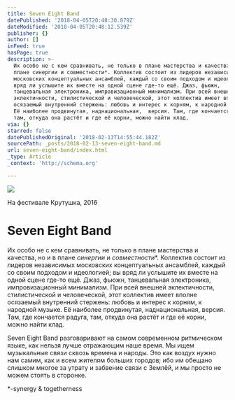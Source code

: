 ```yaml
---
title: Seven Eight Band
datePublished: '2018-04-05T20:48:30.879Z'
dateModified: '2018-04-05T20:48:12.539Z'
publisher: {}
author: []
inFeed: true
hasPage: true
description: >-
  Их особо не с кем сравнивать, не только в плане мастерства и качества, но и в
  плане синергии и совместности*. Коллектив состоит из лидеров независимых
  московских концептуальных ансамблей, каждый со своим подходом и идеологией; вы
  вряд ли услышите их вместе на одной сцене где-то ещё. Джаз, фьюжн,
  танцевальная электроника, импровизационный минимализм. При всей внешней
  эклектичности, стилистической и человеческой, этот коллектив имеет вполне
  осязаемый внутренний стержень: любовь и интерес к корням, к народной музыке.
  Её наиболее продвинутая, наднациональная,  версия. Там, где кончается радуга,
  там, откуда она растёт и где её корни, можно найти клад.
via: {}
starred: false
datePublishedOriginal: '2018-02-13T14:55:44.182Z'
sourcePath: _posts/2018-02-13-seven-eight-band.md
url: seven-eight-band/index.html
_type: Article
_context: 'http://schema.org'

---
```

<article style=""><img src="https://the-grid-user-content.s3-us-west-2.amazonaws.com/86d6b63c-6329-44f6-85a0-c53cbd432fbb.jpg" /><p>На фестивале Крутушка, 2016</p></article>

# Seven Eight Band

Их особо не с кем сравнивать, не только в плане мастерства и качества, но и в плане _синергии_ и _совместности_\*. Коллектив состоит из лидеров независимых московских концептуальных ансамблей, каждый со своим подходом и идеологией; вы вряд ли услышите их вместе на одной сцене где-то ещё. Джаз, фьюжн, танцевальная электроника, импровизационный минимализм. При всей внешней эклектичности, стилистической и человеческой, этот коллектив имеет вполне осязаемый внутренний стержень: любовь и интерес к корням, к народной музыке. Её наиболее продвинутая, наднациональная, версия. Там, где кончается радуга, там, откуда она растёт и где её корни, можно найти клад.

Seven Eight Band разговаривают на самом современном ритмическом языке, как нельзя лучше отражающим наше время. Мы ищем музыкальные связи сквозь времена и народы. Это как воздух нужно нам самим, как и всем жителям больших городов; ибо им обещано слишком многое за утрату и забвение связи с Землёй, и мы просто не можем стоять в сторонке.

\*-synergy & togetherness